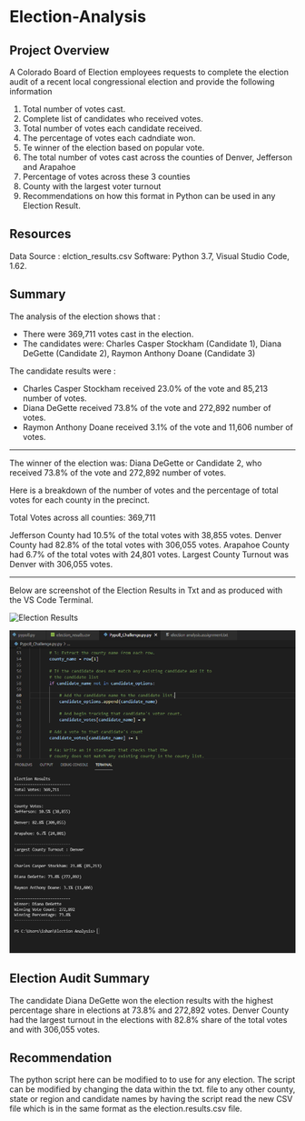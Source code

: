 # Election-Analysis

## Project Overview 

A Colorado Board of Election employees requests to complete the election audit of a recent local congressional election and provide the following information 

1. Total number of votes cast. 
2. Complete list of candidates who received votes. 
3. Total number of votes each candidate received. 
4. The percentage of votes each cadndiate won. 
5. Te winner of the election based on popular vote. 
6. The total number of votes cast across the counties of Denver, Jefferson and Arapahoe
7. Percentage of votes across these 3 counties 
8. County with the largest voter turnout 
9. Recommendations on how this format in Python can be used in any Election Result. 

## Resources 
Data Source : elction_results.csv
Software: Python 3.7, Visual Studio Code, 1.62.

## Summary 

The analysis of the election shows that : 
* There were 369,711 votes cast in the election. 
* The candidates were: Charles Casper Stockham (Candidate 1), Diana DeGette (Candidate 2), Raymon Anthony Doane (Candidate 3) 

The candidate results were : 

* Charles Casper Stockham received 23.0% of the vote and 85,213 number of votes.    
* Diana DeGette received 73.8% of the vote and 272,892 number of votes.
* Raymon Anthony Doane received 3.1% of the vote and 11,606 number of votes.
___________________________________________________________________________________
The winner of the election was: Diana DeGette or Candidate 2, who received 73.8% of 
the vote and 272,892 number of votes. 
 
Here is a breakdown of the number of votes and the percentage of total votes for 
each county in the precinct.

Total Votes across all counties: 369,711

Jefferson County had 10.5% of the total votes with 38,855 votes. 
Denver County had 82.8% of the total votes with 306,055 votes. 
Arapahoe County had 6.7% of the total votes with 24,801 votes. 
Largest County Turnout was Denver with 306,055 votes.
___________________________________________________________________________________

Below are screenshot of the Election Results in Txt and as produced with the VS Code Terminal.

![Election Results](https://user-images.githubusercontent.com/92416151/142970253-3ba5f312-b917-4045-8d18-b61cc87608db.png)

![Results as in VS Code Terminal](https://github.com/ishan9220/Election-Analysis/blob/main/Terminal%20Results.png)


## Election Audit Summary

The candidate Diana DeGette won the election results with the highest percentage share in elections at 73.8% and 272,892 votes. 
Denver County had the largest turnout in the elections with 82.8% share of the total votes and with 306,055 votes. 

## Recommendation
The python script here can be modified to to use for any election. The script can be modified by changing the data within the txt. file to any other county, state or region and candidate names by having the script read the new CSV file which is in the same format as the election.results.csv file. 


